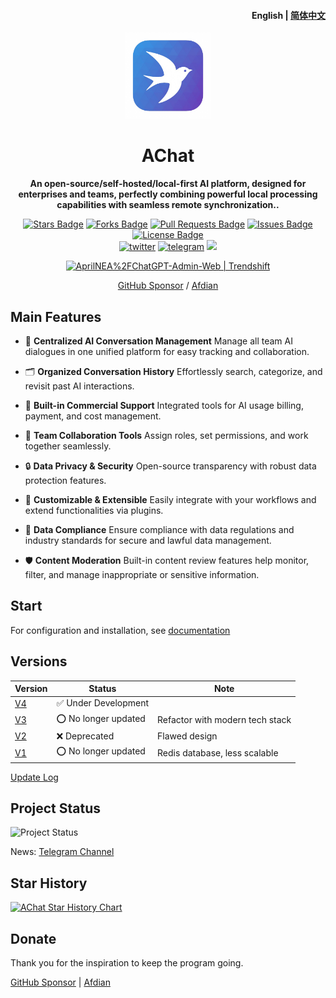 <h4 align="right"><strong>English</strong> | <a href="./README_CN.md">简体中文</a></h4>
<p align="center">
    <img src="./docs/public/icon.png" width=138/>
</p>
<h1 align="center">AChat</h1>
<p align="center"><strong>An open-source/self-hosted/local-first AI platform, designed for enterprises and teams, perfectly combining powerful local processing capabilities with seamless remote synchronization.</em>.</strong></p>

<p align="center">
  <a href="https://github.com/AprilNEA/AChat/stargazers"><img src="https://img.shields.io/github/stars/AprilNEA/AChat" alt="Stars Badge"/></a>
  <a href="https://github.com/AprilNEA/AChat/network/members"><img src="https://img.shields.io/github/forks/AprilNEA/AChat" alt="Forks Badge"/></a>
  <a href="https://github.com/AprilNEA/AChat/pulls"><img src="https://img.shields.io/github/issues-pr/AprilNEA/AChat" alt="Pull Requests Badge"/></a>
  <a href="https://github.com/AprilNEA/AChat/issues"><img src="https://img.shields.io/github/issues-closed/AprilNEA/AChat" alt="Issues Badge"/></a>
  <a href="https://github.com/AprilNEA/AChat/blob/main/LICENSE"><img src="https://img.shields.io/github/license/AprilNEA/AChat" alt="License Badge"/></a>
  <br/> 
  <a href="https://twitter.com/AprilNEA" target="_blank">
    <img alt="twitter" src="https://img.shields.io/twitter/follow/AprilNEA"></a>
  <a href="https://t.me/achatlab" target="_blank">
    <img alt="telegram" src="https://img.shields.io/badge/channel-telegram-blueviolet?style=square&logo=Telegram"></a>
  <img src="https://hits.aprilnea.com/hits?url=https://github.com/AprilNEA/AChat" />
</p>

<div align="center">
<a href="https://trendshift.io/repositories/4856" target="_blank">
<img src="https://trendshift.io/api/badge/repositories/4856" alt="AprilNEA%2FChatGPT-Admin-Web | Trendshift" style="width: 250px; height: 55px;" width="250" height="55"/>
</a>
</div>

<div align="center">

[GitHub Sponsor](https://github.com/sponsors/AprilNEA) / [Afdian](https://afdian.net/a/aprilnea)

</div>

## Main Features 
- 💬 **Centralized AI Conversation Management**
  Manage all team AI dialogues in one unified platform for easy tracking and collaboration.

- 🗂️ **Organized Conversation History**
  Effortlessly search, categorize, and revisit past AI interactions.

-	💸 **Built-in Commercial Support**
  Integrated tools for AI usage billing, payment, and cost management.

-	👥 **Team Collaboration Tools**
  Assign roles, set permissions, and work together seamlessly.

- 🔒 **Data Privacy & Security**
  Open-source transparency with robust data protection features.

- 🚀 **Customizable & Extensible**
  Easily integrate with your workflows and extend functionalities via plugins.

-	📑 **Data Compliance**
  Ensure compliance with data regulations and industry standards for secure and lawful data management.

-	🛡️ **Content Moderation**
  Built-in content review features help monitor, filter, and manage inappropriate or sensitive information.

## Start

For configuration and installation, see [documentation](https://manual.sku.moe/project/chatgpt-admin-web)

## Versions

| Version                                             | Status                               | Note                            |
| --------------------------------------------------- | ------------------------------------ | ------------------------------- |
| [V4](https://github.com/AprilNEA/AChat/tree/canary) | :white_check_mark: Under Development |                                 |
| [V3](https://github.com/AprilNEA/AChat/tree/v3)     | :o: No longer updated                | Refactor with modern tech stack |
| [V2](https://github.com/AprilNEA/AChat/tree/v2)     | :x: Deprecated                       | Flawed design                   |
| [V1](https://github.com/AprilNEA/AChat/tree/main)   | :o: No longer updated                | Redis database, less scalable   |

[Update Log](https://manual.sku.moe/project/chatgpt-admin-web/update-log)

## Project Status

![Project Status](https://repobeats.axiom.co/api/embed/731fc03bff4e8b722fa66c9f2b25242f54cf7a50.svg "Repobeats analytics image")

News: [Telegram Channel](https://t.me/AChat)

## Star History

[![AChat Star History Chart](https://api.star-history.com/svg?repos=AprilNEA/AChat&type=Timeline)](https://www.star-history.com/#AprilNEA/AChat&Timeline)

## Donate

Thank you for the inspiration to keep the program going.

[GitHub Sponsor](https://github.com/sponsors/AprilNEA)  |  [Afdian](https://afdian.net/a/aprilnea)

